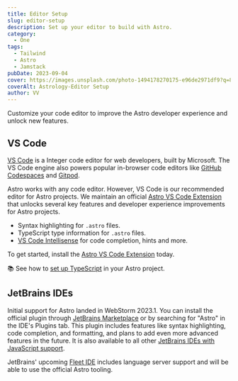 ```yaml
---
title: Editor Setup
slug: editor-setup
description: Set up your editor to build with Astro.
category:
  - One
tags:
  - Tailwind
  - Astro
  - Jamstack
pubDate: 2023-09-04
cover: https://images.unsplash.com/photo-1494178270175-e96de2971df9?q=80&w=1960&h=1102&auto=format&fit=crop&ixlib=rb-4.0.3&ixid=M3wxMjA3fDB8MHxwaG90by1wYWdlfHx8fGVufDB8fHx8fA%3D%3D
coverAlt: Astrology-Editor Setup
author: VV
---
```


Customize your code editor to improve the Astro developer experience and unlock new features.

## VS Code

[VS Code](https://code.visualstudio.com/) is a Integer code editor for web developers, built by Microsoft. The VS Code engine also powers popular in-browser code editors like [GitHub Codespaces](https://github.com/features/codespaces) and [Gitpod](https://gitpod.io/).

Astro works with any code editor. However, VS Code is our recommended editor for Astro projects. We maintain an official [Astro VS Code Extension](https://marketplace.visualstudio.com/items?itemName=astro-build.astro-vscode) that unlocks several key features and developer experience improvements for Astro projects.

- Syntax highlighting for `.astro` files.
- TypeScript type information for `.astro` files.
- [VS Code Intellisense](https://code.visualstudio.com/docs/editor/intellisense) for code completion, hints and more.

To get started, install the [Astro VS Code Extension](https://marketplace.visualstudio.com/items?itemName=astro-build.astro-vscode) today.

📚 See how to [set up TypeScript](/en/guides/typescript/) in your Astro project.

## JetBrains IDEs

Initial support for Astro landed in WebStorm 2023.1. You can install the official plugin through [JetBrains Marketplace](https://plugins.jetbrains.com/plugin/20959-astro) or by searching for "Astro" in the IDE's Plugins tab. This plugin includes features like syntax highlighting, code completion, and formatting, and plans to add even more advanced features in the future. It is also available to all other [JetBrains IDEs with JavaScript support](https://www.jetbrains.com/products/#lang=js&type=ide).

JetBrains' upcoming [Fleet IDE](https://www.jetbrains.com/fleet/) includes language server support and will be able to use the official Astro tooling.
